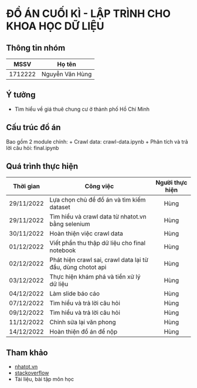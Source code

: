 # ĐỒ ÁN CUỐI KÌ - LẬP TRÌNH CHO KHOA HỌC DỮ LIỆU

## Thông tin nhóm

|  MSSV   |     Họ tên      |
|:-------:|:---------------:|
| 1712222 | Nguyễn Văn Hùng |

## Ý tưởng

- Tìm hiểu về giá thuê chung cư ở thành phố Hồ Chí Minh

## Cấu trúc đồ án

Bao gồm 2 module chính:
    + Crawl data: crawl-data.ipynb
    + Phân tích và trả lời câu hỏi: final.ipynb

## Quá trình thực hiện

| Thời gian  | Công việc                                                   | Người thực hiện |
|------------|-------------------------------------------------------------|:---------------:|
| 29/11/2022 | Lựa chọn chủ đề đồ án và tìm kiếm dataset                   |      Hùng       |
| 29/11/2022 | Tìm hiểu và crawl data từ nhatot.vn bằng selenium           |      Hùng       |
| 30/11/2022 | Hoàn thiện việc crawl data                                  |      Hùng       |
| 01/12/2022 | Viết phần thu thập dữ liệu cho final notebook               |      Hùng       |
| 02/12/2022 | Phát hiện crawl sai, crawl data lại từ đầu, dùng chotot api |      Hùng       |
| 03/12/2022 | Thực hiện khám phá và tiền xử lý dữ liệu                    |      Hùng       |
| 04/12/2022 | Làm slide báo cáo                                           |      Hùng       |
| 07/12/2022 | Tìm hiểu và trả lời câu hỏi                                 |      Hùng       |
| 09/12/2022 | Tìm hiểu và trả lời câu hỏi                                 |      Hùng       |
| 11/12/2022 | Chỉnh sửa lại văn phong                                     |      Hùng       |
| 14/12/2022 | Hoàn thiện đồ án để nộp                                     |      Hùng       |

## Tham khảo

- [nhatot.vn](https://www.nhatot.com/thue-can-ho-chung-cu-tp-ho-chi-minh)
- [stackoverflow](https://stackoverflow.com/)
- Tài liệu, bài tập môn học